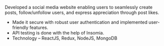 Developed a social media website enabling users to seamlessly create posts, follow/unfollow users, and express appreciation through post likes.

- Made it secure with robust user authentication and implemented user-friendly features. 
- API testing is done with the help of Insomia. 
- Technology – ReactJS, Redux, NodeJS, MongoDB

